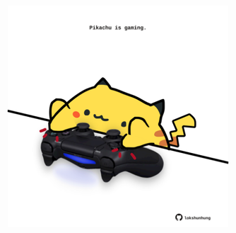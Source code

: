 <!-- built at 20/02/2025, 10:00:50 UTC -->
<p align="center">
  <img width="500" height="500" src="./ReadmeImage.svg">
</p>
